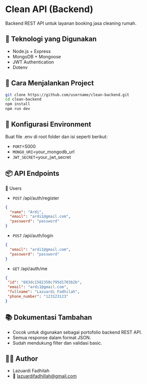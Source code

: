 # Clean API (Backend)

Backend REST API untuk layanan booking jasa cleaning rumah.

## 🧰 Teknologi yang Digunakan

- Node.js + Express
- MongoDB + Mongoose
- JWT Authentication
- Dotenv

## 🚀 Cara Menjalankan Project
```bash
git clone https://github.com/username/clean-backend.git
cd clean-backend
npm install
npm run dev
```

## 🔐 Konfigurasi Environment
Buat file .env di root folder dan isi seperti berikut:
- `PORT`=5000
- `MONGO_URI`=your_mongodb_url
- `JWT_SECRET`=your_jwt_secret



## 📦 API Endpoints

🧑 Users
- `POST` /api/auth/register
```json
{
  "name": "Ardi",
  "email": "ardi1@gmail.com",
  "password": "password"
}
```
- `POST` /api/auth/login
```json
{
  "email": "ardi1@gmail.com",
  "password": "password"
}
```
- `GET` /api/auth/me
```json
{
 "id": "683dc1582350c795d1703b2b",
 "email": "ardi1@gmail.com",
 "fullname": "Lazuardi Fadhilah",
 "phone_number": "123123123"
}
```

## 📚 Dokumentasi Tambahan
- Cocok untuk digunakan sebagai portofolio backend REST API.
- Semua response dalam format JSON.
- Sudah mendukung filter dan validasi basic.

## 👨‍💻 Author
- Lazuardi Fadhilah
- 📧 lazuardifadhillah@gmail.com
